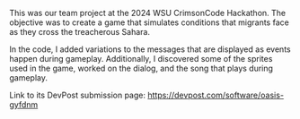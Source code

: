 This was our team project at the 2024 WSU CrimsonCode Hackathon. 
The objective was to create a game that simulates conditions that migrants face as they cross the treacherous Sahara. 



In the code, I added variations to the messages that are displayed as events happen during gameplay.
Additionally, I discovered some of the sprites used in the game, worked on the dialog, and the song that plays during gameplay.



Link to its DevPost submission page: https://devpost.com/software/oasis-gyfdnm
